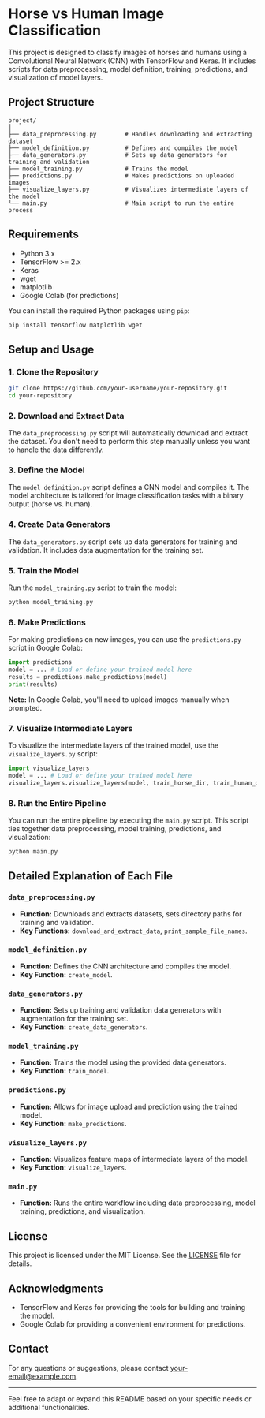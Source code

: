 # Horse vs Human Image Classification

This project is designed to classify images of horses and humans using a Convolutional Neural Network (CNN) with TensorFlow and Keras. It includes scripts for data preprocessing, model definition, training, predictions, and visualization of model layers.

## Project Structure

```
project/
│
├── data_preprocessing.py        # Handles downloading and extracting dataset
├── model_definition.py          # Defines and compiles the model
├── data_generators.py           # Sets up data generators for training and validation
├── model_training.py            # Trains the model
├── predictions.py               # Makes predictions on uploaded images
├── visualize_layers.py          # Visualizes intermediate layers of the model
└── main.py                      # Main script to run the entire process
```

## Requirements

- Python 3.x
- TensorFlow >= 2.x
- Keras
- wget
- matplotlib
- Google Colab (for predictions)

You can install the required Python packages using `pip`:

```bash
pip install tensorflow matplotlib wget
```

## Setup and Usage

### 1. Clone the Repository

```bash
git clone https://github.com/your-username/your-repository.git
cd your-repository
```

### 2. Download and Extract Data

The `data_preprocessing.py` script will automatically download and extract the dataset. You don't need to perform this step manually unless you want to handle the data differently.

### 3. Define the Model

The `model_definition.py` script defines a CNN model and compiles it. The model architecture is tailored for image classification tasks with a binary output (horse vs. human).

### 4. Create Data Generators

The `data_generators.py` script sets up data generators for training and validation. It includes data augmentation for the training set.

### 5. Train the Model

Run the `model_training.py` script to train the model:

```bash
python model_training.py
```

### 6. Make Predictions

For making predictions on new images, you can use the `predictions.py` script in Google Colab:

```python
import predictions
model = ... # Load or define your trained model here
results = predictions.make_predictions(model)
print(results)
```

**Note:** In Google Colab, you'll need to upload images manually when prompted.

### 7. Visualize Intermediate Layers

To visualize the intermediate layers of the trained model, use the `visualize_layers.py` script:

```python
import visualize_layers
model = ... # Load or define your trained model here
visualize_layers.visualize_layers(model, train_horse_dir, train_human_dir)
```

### 8. Run the Entire Pipeline

You can run the entire pipeline by executing the `main.py` script. This script ties together data preprocessing, model training, predictions, and visualization:

```bash
python main.py
```

## Detailed Explanation of Each File

### `data_preprocessing.py`

- **Function:** Downloads and extracts datasets, sets directory paths for training and validation.
- **Key Functions:** `download_and_extract_data`, `print_sample_file_names`.

### `model_definition.py`

- **Function:** Defines the CNN architecture and compiles the model.
- **Key Function:** `create_model`.

### `data_generators.py`

- **Function:** Sets up training and validation data generators with augmentation for the training set.
- **Key Function:** `create_data_generators`.

### `model_training.py`

- **Function:** Trains the model using the provided data generators.
- **Key Function:** `train_model`.

### `predictions.py`

- **Function:** Allows for image upload and prediction using the trained model.
- **Key Function:** `make_predictions`.

### `visualize_layers.py`

- **Function:** Visualizes feature maps of intermediate layers of the model.
- **Key Function:** `visualize_layers`.

### `main.py`

- **Function:** Runs the entire workflow including data preprocessing, model training, predictions, and visualization.

## License

This project is licensed under the MIT License. See the [LICENSE](LICENSE) file for details.

## Acknowledgments

- TensorFlow and Keras for providing the tools for building and training the model.
- Google Colab for providing a convenient environment for predictions.

## Contact

For any questions or suggestions, please contact [your-email@example.com](mailto:your-email@example.com).

---

Feel free to adapt or expand this README based on your specific needs or additional functionalities.
